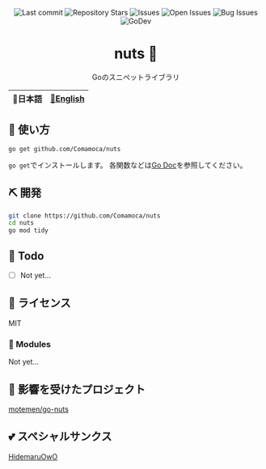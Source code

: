 <div align="center">

![Last commit](https://img.shields.io/github/last-commit/Comamoca/nuts?style=flat-square)
![Repository Stars](https://img.shields.io/github/stars/Comamoca/nuts?style=flat-square)
![Issues](https://img.shields.io/github/issues/Comamoca/nuts?style=flat-square)
![Open Issues](https://img.shields.io/github/issues-raw/Comamoca/nuts?style=flat-square)
![Bug Issues](https://img.shields.io/github/issues/Comamoca/nuts/bug?style=flat-square)
![GoDev](https://pkg.go.dev/badge/github.com/Comamoca/nuts)

# nuts 🥜

Goのスニペットライブラリ

</div>

<table>
  <thead>
    <tr>
      <th style="text-align:center">🍡日本語</th>
      <th style="text-align:center"><a href="README.md">🍔English</a></th>
    </tr>
  </thead>
</table>

## 🚀 使い方

```
go get github.com/Comamoca/nuts
```

`go get`でインストールします。
各関数などは[Go Doc](https://pkg.go.dev/github.com/Comamoca/nuts)を参照してください。

## ⛏️   開発

```sh
git clone https://github.com/Comamoca/nuts
cd nuts
go mod tidy
```
## 📝 Todo

- [ ] Not yet...

## 📜 ライセンス

MIT

### 🧩 Modules

Not yet...

## 👏 影響を受けたプロジェクト

[motemen/go-nuts](https://github.com/motemen/go-nuts)

## 💕 スペシャルサンクス

[HidemaruOwO](https://github.com/HidemaruOwO)
